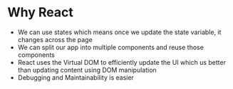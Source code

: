 # Why React
- We can use states which means once we update the state variable, it changes across the page
- We can split our app into multiple components and reuse those components
- React uses the Virtual DOM to efficiently update the UI which us better than updating content using DOM manipulation
- Debugging and Maintainability is easier